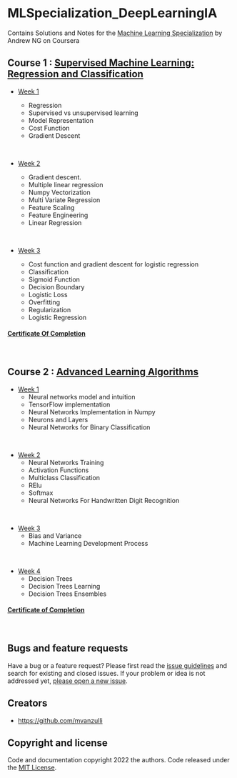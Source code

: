 # MLSpecialization_DeepLearningIA

Contains Solutions and Notes for the [Machine Learning Specialization](https://www.coursera.org/specializations/machine-learning-introduction/?utm_medium=coursera&utm_source=home-page&utm_campaign=mlslaunch2022IN) by Andrew NG on Coursera 

## Course 1 : [Supervised Machine Learning: Regression and Classification](https://www.coursera.org/learn/machine-learning?specialization=machine-learning-introduction)

- [Week 1]()

    - Regression
    - Supervised vs unsupervised learning
    - Model Representation
    - Cost Function
    - Gradient Descent

<br/>

- [Week 2]() 

    - Gradient descent.
    - Multiple linear regression
    - Numpy Vectorization
    - Multi Variate Regression
    - Feature Scaling
    - Feature Engineering
    - Linear Regression

<br/>

- [Week 3](/C1%20-%20Supervised%20Machine%20Learning%3A%20Regression%20and%20Classification/week3/)

    - Cost function and gradient descent for logistic regression
    - Classification
    - Sigmoid Function
    - Decision Boundary
    - Logistic Loss
    - Overfitting
    - Regularization
    - Logistic Regression

#### [Certificate Of Completion](https://www.coursera.org/account/accomplishments/certificate/6JRLLW8JRM3A)

<br/>

## Course 2 : [Advanced Learning Algorithms](https://www.coursera.org/learn/advanced-learning-algorithms?specialization=machine-learning-introduction)

- [Week 1]()
    - Neural networks model and intuition
    - TensorFlow implementation
    - Neural Networks Implementation in Numpy
    - Neurons and Layers
    - Neural Networks for Binary Classification
<br/>


- [Week 2]()
    - Neural Networks Training
    - Activation Functions
    - Multiclass Classification
    - RElu
    - Softmax
    - Neural Networks For Handwritten Digit Recognition 

<br/>

- [Week 3]()
    - Bias and Variance
    - Machine Learning Development Process

<br/>


- [Week 4]()
    - Decision Trees
    - Decision Trees Learning
    - Decision Trees Ensembles

#### [Certificate of Completion](https://www.coursera.org/account/accomplishments/certificate/US3R9FWCGTFW)        

<br/>


## Bugs and feature requests

Have a bug or a feature request? Please first read the [issue guidelines](https://reponame/blob/master/CONTRIBUTING.md) and search for existing and closed issues. If your problem or idea is not addressed yet, [please open a new issue](https://reponame/issues/new).



## Creators


- <https://github.com/mvanzulli>


## Copyright and license

Code and documentation copyright 2022 the authors. Code released under the [MIT License](https://reponame/blob/master/LICENSE).

